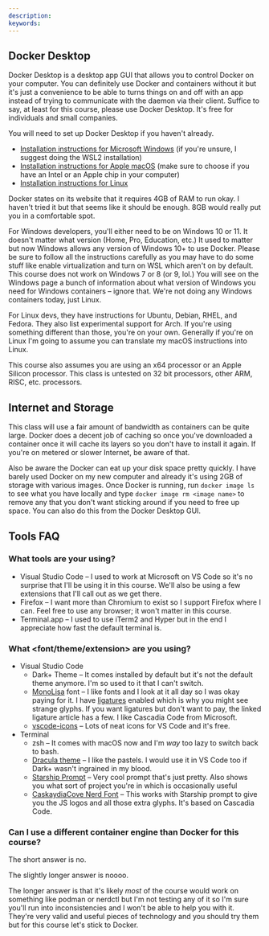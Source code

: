 ```yaml
---
description: 
keywords:
---
```


## Docker Desktop

Docker Desktop is a desktop app GUI that allows you to control Docker on your computer. You can definitely use Docker and containers without it but it's just a convenience to be able to turns things on and off with an app instead of trying to communicate with the daemon via their client. Suffice to say, at least for this course, please use Docker Desktop. It's free for individuals and small companies.

You will need to set up Docker Desktop if you haven't already.

- [Installation instructions for Microsoft Windows][windows] (if you're unsure, I suggest doing the WSL2 installation)
- [Installation instructions for Apple macOS][macos] (make sure to choose if you have an Intel or an Apple chip in your computer)
- [Installation instructions for Linux][linux]

Docker states on its website that it requires 4GB of RAM to run okay. I haven't tried it but that seems like it should be enough. 8GB would really put you in a comfortable spot.

For Windows developers, you'll either need to be on Windows 10 or 11. It doesn't matter what version (Home, Pro, Education, etc.) It used to matter but now Windows allows any version of Windows 10+ to use Docker. Please be sure to follow all the instructions carefully as you may have to do some stuff like enable virtualization and turn on WSL which aren't on by default. This course does not work on Windows 7 or 8 (or 9, lol.) You will see on the Windows page a bunch of information about what version of Windows you need for Windows containers – ignore that. We're not doing any Windows containers today, just Linux.

For Linux devs, they have instructions for Ubuntu, Debian, RHEL, and Fedora. They also list experimental support for Arch. If you're using something different than those, you're on your own. Generally if you're on Linux I'm going to assume you can translate my macOS instructions into Linux.

This course also assumes you are using an x64 processor or an Apple Silicon processor. This class is untested on 32 bit processors, other ARM, RISC, etc. processors. 

## Internet and Storage

This class will use a fair amount of bandwidth as containers can be quite large. Docker does a decent job of caching so once you've downloaded a container once it will cache its layers so you don't have to install it again. If you're on metered or slower Internet, be aware of that.

Also be aware the Docker can eat up your disk space pretty quickly. I have barely used Docker on my new computer and already it's using 2GB of storage with various images. Once Docker is running, run `docker image ls` to see what you have locally and type `docker image rm <image name>` to remove any that you don't want sticking around if you need to free up space. You can also do this from the Docker Desktop GUI.

## Tools FAQ

### What tools are your using?

- Visual Studio Code – I used to work at Microsoft on VS Code so it's no surprise that I'll be using it in this course. We'll also be using a few extensions that I'll call out as we get there.
- Firefox – I want more than Chromium to exist so I support Firefox where I can. Feel free to use any browser; it won't matter in this course.
- Terminal.app – I used to use iTerm2 and Hyper but in the end I appreciate how fast the default terminal is.

### What <font/theme/extension> are you using?

- Visual Studio Code
    - Dark+ Theme – It comes installed by default but it's not the default theme anymore. I'm so used to it that I can't switch.
    - [MonoLisa][monolisa] font – I like fonts and I look at it all day so I was okay paying for it. I have [ligatures][ligatures] enabled which is why you might see strange glyphs. If you want ligatures but don't want to pay, the linked ligature article has a few. I like Cascadia Code from Microsoft.
    - [vscode-icons][vscode-icons] – Lots of neat icons for VS Code and it's free.
- Terminal
    - zsh – It comes with macOS now and I'm _way_ too lazy to switch back to bash.
    - [Dracula theme][dracula] – I like the pastels. I would use it in VS Code too if Dark+ wasn't ingrained in my blood.
    - [Starship Prompt][starship] – Very cool prompt that's just pretty. Also shows you what sort of project you're in which is occasionally useful
    - [CaskaydiaCove Nerd Font][nerd] – This works with Starship prompt to give you the JS logos and all those extra glyphs. It's based on Cascadia Code.

### Can I use a different container engine than Docker for this course?

The short answer is no.

The slightly longer answer is noooo.

The longer answer is that it's likely _most_ of the course would work on something like podman or nerdctl but I'm not testing any of it so I'm sure you'll run into inconsistencies and I won't be able to help you with it. They're very valid and useful pieces of technology and you should try them but for this course let's stick to Docker.

[windows]: https://docs.docker.com/desktop/install/windows-install/
[macos]: https://docs.docker.com/desktop/install/mac-install/
[linux]: https://docs.docker.com/desktop/install/linux-install/
[ligatures]: https://worldofzero.com/posts/enable-font-ligatures-vscode/
[monolisa]: https://www.monolisa.dev/
[vscode-icons]: https://marketplace.visualstudio.com/items?itemName=vscode-icons-team.vscode-icons
[dracula]: https://draculatheme.com/terminal
[starship]: https://starship.rs/
[nerd]: https://www.nerdfonts.com/font-downloads